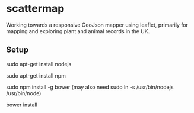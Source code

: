 scattermap
==========

Working towards a responsive GeoJson mapper using leaflet, primarily for mapping and exploring plant and animal records in the UK.

Setup
-----
sudo apt-get install nodejs

sudo apt-get install npm

sudo npm install -g bower (may also need sudo ln -s /usr/bin/nodejs /usr/bin/node)

bower install
